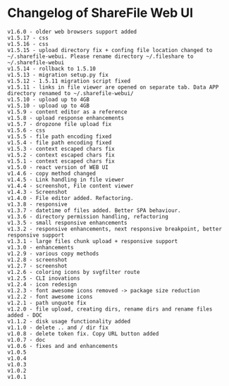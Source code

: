 # Changelog of ShareFile Web UI

    v1.6.0 - older web browsers support added
    v1.5.17 - css
    v1.5.16 - css
    v1.5.15 - upload directory fix + confing file location changed to ~/.sharefile-webui. Please rename directory ~/.fileshare to ~/.sharefile-webui
    v1.5.14 - rollback to 1.5.10
    v1.5.13 - migration setup.py fix
    v1.5.12 - 1.5.11 migration script fixed
    v1.5.11 - links in file viewer are opened on separate tab. Data APP directory renamed to ~/.sharefile-webui/
    v1.5.10 - upload up to 4GB
    v1.5.10 - upload up to 4GB
    v1.5.9 - content editor as a reference
    v1.5.8 - upload response enhancements
    v1.5.7 - dropzone file upload fix
    v1.5.6 - css
    v1.5.5 - file path encoding fixed
    v1.5.4 - file path encoding fixed
    v1.5.3 - context escaped chars fix
    v1.5.2 - context escaped chars fix
    v1.5.1 - context escaped chars fix
    v1.5.0 - react version of WEB UI
    v1.4.6 - copy method changed
    v1.4.5 - Link handling in file viewer
    v1.4.4 - screenshot, File content viewer
    v1.4.3 - Screenshot
    v1.4.0 - File editor added. Refactoring.
    v1.3.8 - responsive
    v1.3.7 - datetime of files added. Better SPA behaviour.
    v1.3.6 - directory permission handling, refactoring
    v1.3.5 - small responsive enhancements
    v1.3.2 - responsive enhancements, next responsive breakpoint, better responsive support
    v1.3.1 - large files chunk upload + responsive support
    v1.3.0 - enhancements
    v1.2.9 - various copy methods
    v1.2.8 - screenshot
    v1.2.7 - screenshot
    v1.2.6 - coloring icons by svgfilter route
    v1.2.5 - CLI inovations
    v1.2.4 - icon redesign
    v1.2.3 - font awesome icons removed -> package size reduction
    v1.2.2 - font awesome icons
    v1.2.1 - path unquote fix
    v1.2.0 - file upload, creating dirs, rename dirs and rename files added - DOC
    v1.1.2 - disk usage functionality added
    v1.1.0 - delete .. and / dir fix
    v1.0.8 - delete token fix. Copy URL button added
    v1.0.7 - doc
    v1.0.6 - fixes and and enhancements
    v1.0.5
    v1.0.4
    v1.0.3
    v1.0.2
    v1.0.1